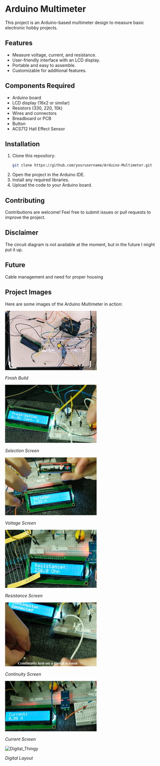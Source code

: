# Arduino Multimeter

This project is an Arduino-based multimeter design to measure basic electronic hobby projects. 

## Features

- Measure voltage, current, and resistance.
- User-friendly interface with an LCD display.
- Portable and easy to assemble.
- Customizable for additional features.

## Components Required

- Arduino board 
- LCD display (16x2 or similar)
- Resistors (330, 220, 10k)
- Wires and connectors
- Breadboard or PCB
- Button
- ACS712 Hall Effect Sensor 

## Installation

1. Clone this repository:
    ```bash
    git clone https://github.com/yourusername/Arduino-Multimeter.git
    ```
2. Open the project in the Arduino IDE.
3. Install any required libraries. 
4. Upload the code to your Arduino board.

## Contributing

Contributions are welcome! Feel free to submit issues or pull requests to improve the project.

## Disclaimer

The circuit diagram is not available at the moment, but in the future I might put it up. 

## Future

Cable management and need for proper housing

## Project Images

Here are some images of the Arduino Multimeter in action:

![Arduino Above](Images/Done.png)

*Finish Build* 

![Main Menu](Images/Main.png)

*Selection Screen*

![Voltage](Images/Voltage.png)

*Voltage Screen*

![Resistance](Images/Resistance.png)

*Resistance Screen*

![Continuity](Images/Continuity.png)

*Continuity Screen*

![Current](Images/Current.png)

*Current Screen*

![Digital_Thingy](Image/2d.png)

*Digital Layout*
<style type="text/css">
    img {
        width: 300px
    }
</style>